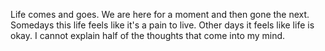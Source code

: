 Life comes and goes. We are here for a moment and then gone the next. Somedays 
this life feels like it's a pain to live. Other days it feels like life is okay. 
I cannot explain half of the thoughts that come into my mind.
